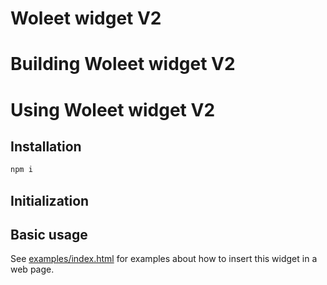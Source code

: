 # Woleet widget V2

# Building Woleet widget V2

# Using Woleet widget V2

## Installation

```bash
npm i
```

## Initialization

## Basic usage

See [examples/index.html](examples/index.html) for examples about how to insert this widget in a web page.
